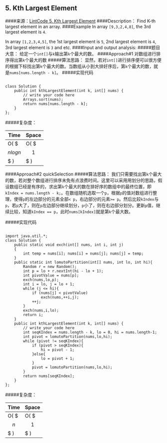 ## 5. Kth Largest Element
####来源：[LintCode 5. Kth Largest Element](http://www.lintcode.com/en/problem/kth-largest-element/)
####Description：
Find K-th largest element in an array.
####Example
In array `[9,3,2,4,8]`, the 3rd largest element is `4`.

In array `[1,2,3,4,5]`, the 1st largest element is `5`, 2nd largest element is `4`, 3rd largest element is `3` and etc.
####Input and output analysis:
#####题目大意：
给定一个`int[]`与`k`输出第`k`个最大的数。
####Approach#1 对数组进行排序得出第`k`个最大的数
#####算法思路：
显然，若对`int[]`进行排序便可以很方便的根据下标找出第`k`个最大的数。当数组从小到大排好序后，第`k`个最大的数，就是`nums[nums.length - k]`。
#####实现代码
<pre><code>
class Solution {
    public int kthLargestElement(int k, int[] nums) {
        // write your code here
        Arrays.sort(nums);
        return nums[nums.length - k];
    }
};
</code></pre>
#####复杂度：

Time | Space | 
------------ | ------------ | 
O( $$$nlogn$$$ )| O( $$$1$$$ )|
####Approach#2 quickSelection
#####算法思路：
我们只需要找出第`k`个最大的数，若对整个数组进行排序未免有点浪费时间。这里可以采用用划分的思路，假设数组已经是有序的，求出第`k`个最大的数在排好序的数组中的最终位置，即`kIndex = nums.length - k;`。在数组随机选取一个`p`，根据`p`的值对数组进行整理，使得`p`的左边部分的元素全部`< p`，右边部分的元素`>= p`。然后比较`kIndex`与`p`，若`p`大了，则在`p`左边部分继续划分，`p`小了，则在右边部分划分。更新`p`值，继续比较，知道`kIndex == p`，此时`nums[kIndex]`就是第`k`个最大数。

#####实现代码
<pre><code>
import java.util.*;
class Solution {
    public static void exch(int[] nums, int i, int j)
    {
        int temp = nums[i]; nums[i] = nums[j]; nums[j] = temp;
    }
    public static int lomutoPartition(int[] nums, int lo, int hi){
        Random r = new Random();
        int p = lo + r.nextInt(hi - lo + 1);
        int pivotValue = nums[p];
        exch(nums,lo,p);
        int i = lo, j = lo + 1;
        while (j <= hi){
            if (nums[j] < pivotValue)
                exch(nums,++i,j);
            ++j;
        }
        exch(nums,i,lo);
        return i;
    }
    public int kthLargestElement(int k, int[] nums) {
        // write your code here
        int seqKIndex = nums.length - k, lo = 0, hi = nums.length-1;
        int pivot = lomutoPartition(nums,lo,hi);
        while (pivot != seqKIndex){
            if (pivot > seqKIndex){
                hi = pivot - 1;
            }else{
                lo = pivot + 1;
            }
            pivot = lomutoPartition(nums,lo,hi);        
        }
        return nums[seqKIndex];
    }
};
</code></pre>
#####复杂度：

Time | Space | 
------------ | ------------ | 
O( $$$n$$$ )| O( $$$1$$$ )|
